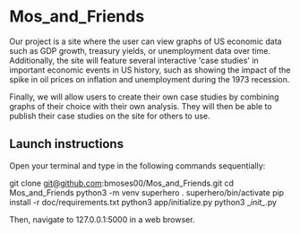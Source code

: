 # Mos_and_Friends

Our project is a site where the user can view graphs of US economic data
such as GDP growth, treasury yields, or unemployment data over time.
Additionally, the site will feature several interactive 'case studies' in
important economic events in US history, such as showing the impact of the
spike in oil prices on inflation and unemployment during the 1973 recession.

Finally, we will allow users to create their own case studies by combining
graphs of their choice with their own analysis. They will then be able to
publish their case studies on the site for others to use.

## Launch instructions
Open your terminal and type in the following commands sequentially:

git clone git@github.com:bmoses00/Mos_and_Friends.git
cd Mos_and_Friends
python3 -m venv superhero
. superhero/bin/activate
pip install -r doc/requirements.txt
python3 app/initialize.py
python3 \__init\__.py

Then, navigate to 127.0.0.1:5000 in a web browser. 
